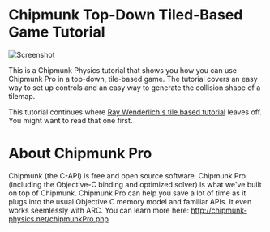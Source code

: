 Chipmunk Top-Down Tiled-Based Game Tutorial
=

![Screenshot](http://kortham.net/temp/chipmunkTileTutorial.png)

This is a Chipmunk Physics tutorial that shows you how you can use Chipmunk Pro in a top-down, tile-based game. The tutorial covers an easy way to set up controls and an easy way to generate the collision shape of a tilemap.

This tutorial continues where [Ray Wenderlich's tile based tutorial](http://www.raywenderlich.com/1163/how-to-make-a-tile-based-game-with-cocos2d) leaves off. You might want to read that one first.

About Chipmunk Pro
=

Chipmunk (the C-API) is free and open source software. Chipmunk Pro (including the Objective-C binding and optimized solver) is what we've built on top of Chipmunk. Chipmunk Pro can help you save a lot of time as it plugs into the usual Objective C memory model and familiar APIs. It even works seemlessly with ARC. You can learn more here: http://chipmunk-physics.net/chipmunkPro.php